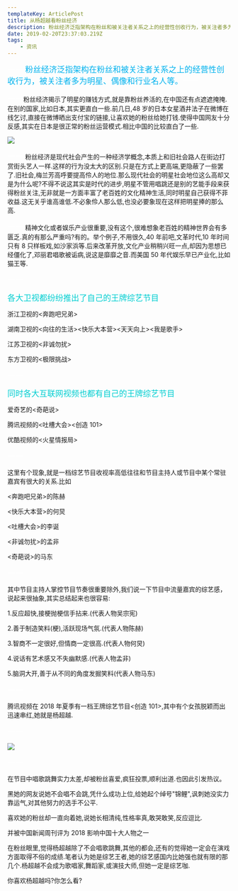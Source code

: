 ```yaml
---
templateKey: ArticlePost
title: 从杨超越看粉丝经济
description: 粉丝经济泛指架构在粉丝和被关注者关系之上的经营性创收行为，被关注者多为明星、偶像和行业名人等。
date: 2019-02-20T23:37:03.219Z
tags:
    - 资讯
---
```


<font color=#FFFFFF size=4>一一</font> <font color=#00B2EE size=4>粉丝经济泛指架构在粉丝和被关注者关系之上的经营性创收行为，被关注者多为明星、偶像和行业名人等。</font><font color=#FFFFFF size=4>一一</font>

<font color=#FFFFFF size=4>一一</font>粉丝经济揭示了明星的赚钱方式,就是靠粉丝养活的,在中国还有点遮遮掩掩.在别的国家,比如日本,其实更直白一些.前几日,48 岁的日本女星酒井法子在微博在线乞讨,直接在微博晒出支付宝的链接,让喜欢她的粉丝给她打钱.使得中国网友十分反感,其实在日本是很正常的粉丝运营模式.相比中国的比较直白了一些.

![](/img/图片4.png)

<font color=#FFFFFF size=4>一一</font> 粉丝经济是现代社会产生的一种经济学概念,本质上和旧社会路人在街边打赏街头艺人一样.这样的行为没太大的区别.只是在方式上更高端,更隐蔽了一些罢了.旧社会,梅兰芳高呼要提高伶人的地位.那么现代社会的明星社会地位这么高却又是为什么呢?不得不说这其实是时代的进步,明星不管用唱跳还是别的艺能手段来获得粉丝关注,无非就是一方面丰富了老百姓的文化精神生活,同时明星自己获得不菲收益.这无关乎谁高谁低.不必象伶人那么低,也没必要象现在这样把明星捧的那么高.

<font color=#FFFFFF size=4>一一</font> 精神文化或者娱乐产业很重要,没有这个,很难想象老百姓的精神世界会有多匮乏.真的有那么严重吗?有的。举个例子,不用很久,40 年前吧,文革时代,10 年时间只有 8 只样板戏,如沙家浜等.后来改革开放,文化产业稍稍兴旺一点,却因为思想已经僵化了,邓丽君唱歌被诟病,说这是靡靡之音.而美国 50 年代娱乐早已产业化,比如猫王等.

<font color=#FFFFFF size=4>一一</font>

<font color=#00CED1 size=4>各大卫视都纷纷推出了自己的王牌综艺节目</font>

浙江卫视的<奔跑吧兄弟>

湖南卫视的<向往的生活><快乐大本营><天天向上><我是歌手>

江苏卫视的<非诚勿扰>

东方卫视的<极限挑战>

<font color=#FFFFFF size=4>一一</font>

<font color=#00CED1 size=4>同时各大互联网视频也都有自己的王牌综艺节目</font>

爱奇艺的<奇葩说>

腾讯视频的<吐槽大会><创造 101>

优酷视频的<火星情报局>

<font color=#FFFFFF size=4>一一</font>

这里有个现象,就是一档综艺节目收视率高低往往和节目主持人或节目中某个常驻嘉宾有很大的关系.比如

<奔跑吧兄弟>的陈赫

<快乐大本营>的何炅

<吐槽大会>的李诞

<非诚勿扰>的孟非

<奇葩说>的马东

<font color=#FFFFFF size=4>一一</font>

其中节目主持人掌控节目节奏很重要除外,我们说一下节目中流量嘉宾的综艺感，说起来很抽象,其实总结起来也很容易:

1.反应超快,接梗抛梗信手拈来.(代表人物吴宗宪)

2.善于制造笑料(梗),活跃现场气氛.(代表人物陈赫)

3.智商不一定很好,但情商一定很高.(代表人物何炅)

4.说话有艺术感又不失幽默感.(代表人物孟非)

5.脑洞大开,善于从不同的角度发掘笑料(代表人物马东)

<font color=#FFFFFF size=4>一一</font>

腾讯视频在 2018 年夏季有一档王牌综艺节目<创造 101>,其中有个女孩脱颖而出迅速串红,她就是杨超越.

<font color=#FFFFFF size=4>一一</font>

![](/img/图片5.png)

<font color=#FFFFFF size=4>一一</font>

在节目中唱歌跳舞实力太差,却被粉丝喜爱,疯狂投票,顺利出道.也因此引发热议。

黑她的网友说她不会唱不会跳,凭什么成功上位,给她起个绰号"锦鲤",讽刺她没实力靠运气,对其他努力的选手不公平.

喜欢她的粉丝却一直向着她,说她长相清纯,性格率真,敢哭敢笑,反应逗比.

并被中国新闻周刊评为 2018 影响中国十大人物之一

在粉丝眼里,觉得杨超越除了不会唱歌跳舞,其他的都会,还有的觉得她一定会在演戏方面取得不俗的成绩.笔者认为她是综艺王者,她的综艺感国内比她强也就有限的那几个.杨超越不会成为歌唱家,舞蹈家,或演技大师,但她一定是综艺咖.

你喜欢杨超越吗?你怎么看?
